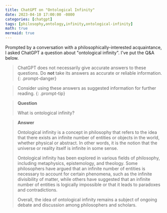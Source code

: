 ```yaml
---
title: ChatGPT on "Ontological Infinity"
date: 2023-04-10 17:00:00 -0800
categories: [chatgpt]
tags: [philosophy,ontology,infinity,ontological-infinity]
math: true
mermaid: true
---
```


Prompted by a conversation with a philosophically-interested acquaintance, I asked ChatGPT a question about "ontological infinity". I've put the Q&A below.

> ChatGPT does not necessarily give accurate answers to these questions. Do **not** take its answers as accurate or reliable information.
{: .prompt-danger}

> Consider using these answers as suggested information for further reading.
{: .prompt-tip}

> **Question**
> 
> What is ontological infinity?

> **Answer**
>
> Ontological infinity is a concept in philosophy that refers to the idea that there exists an infinite number of entities or objects in the world, whether physical or abstract. In other words, it is the notion that the universe or reality itself is infinite in some sense.
>
> Ontological infinity has been explored in various fields of philosophy, including metaphysics, epistemology, and theology. Some philosophers have argued that an infinite number of entities is necessary to account for certain phenomena, such as the infinite divisibility of matter, while others have suggested that an infinite number of entities is logically impossible or that it leads to paradoxes and contradictions.
>
> Overall, the idea of ontological infinity remains a subject of ongoing debate and discussion among philosophers and scholars.
